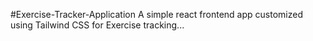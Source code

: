 #Exercise-Tracker-Application
A simple react frontend app customized using Tailwind CSS for Exercise tracking...
